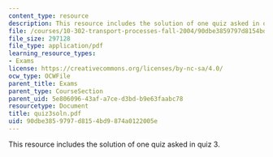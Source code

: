 ```yaml
---
content_type: resource
description: This resource includes the solution of one quiz asked in quiz 3.
file: /courses/10-302-transport-processes-fall-2004/90dbe3859797d8154bd9874a0122005e_quiz3soln.pdf
file_size: 297128
file_type: application/pdf
learning_resource_types:
- Exams
license: https://creativecommons.org/licenses/by-nc-sa/4.0/
ocw_type: OCWFile
parent_title: Exams
parent_type: CourseSection
parent_uid: 5e806096-43af-a7ce-d3bd-b9e63faabc78
resourcetype: Document
title: quiz3soln.pdf
uid: 90dbe385-9797-d815-4bd9-874a0122005e
---
```

This resource includes the solution of one quiz asked in quiz 3.